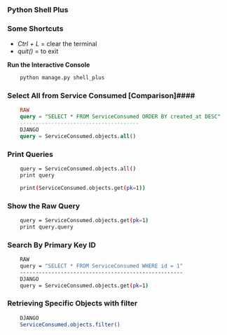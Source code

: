 ### Python Shell Plus ###

### Some Shortcuts ###
* *Ctrl + L* = clear the terminal
* *quit()* = to exit

**Run the Interactive Console**
```bash
    python manage.py shell_plus
```
### Select All from Service Consumed [Comparison]####
```sql
    RAW
    query = "SELECT * FROM ServiceConsumed ORDER BY created_at DESC"
    --------------------------------------
    DJANGO
    query = ServiceConsumed.objects.all()
```

### Print Queries ###
```bash
    query = ServiceConsumed.objects.all()
    print query

    print(ServiceConsumed.objects.get(pk=1))
```

### Show the Raw Query ###
```bash
    query = ServiceConsumed.objects.get(pk=1)
    print query.query
```

### Search By Primary Key ID ##
```bash
    RAW
    query = "SELECT * FROM ServiceConsumed WHERE id = 1"
    ----------------------------------------------------
    DJANGO
    query = ServiceConsumed.objects.get(pk=1)
```

### Retrieving Specific Objects with filter ###
```bash
    DJANGO
    ServiceConsumed.objects.filter()
```